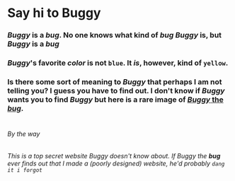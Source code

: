 # Say hi to Buggy

### *Buggy* is a ***bug***. No one knows what kind of ***bug*** *Buggy* is, but *Buggy* is a ***bug***

### *Buggy*'s favorite *color* is **not** `blue`. It ***is***, however, kind of `yellow`.

### Is there some sort of meaning to *Buggy* that perhaps I am not telling y**o**u? I guess y**o**u have to find out. I don't know if *Buggy* wants y**o**u to find *Buggy* but here is a rare image of [*Buggy* the ***bug***](https://docs.google.com/drawings/d/17pbcpGFye3plvmwDixXkNRK9DIEnitMxfBC-OyIfjzk/edit?usp=sharing).
#
#
#
#
#
#
#
#
#
#
#
#
#
#
#
#
#
#
#
#
#
#
#
#
#
#
#
#
#
#
#
#
#
#
#
#
#
#
#
#
#
#
#
#
#
#
#
#
#
#
#
#
#
#
#
#
###### By the way
###### This is a top secret website *Buggy* doesn't know about. If *Buggy* the ***bug*** ever finds out that I made a (poorly designed) website, he'd probably ``` dang it i forgot ``` 
